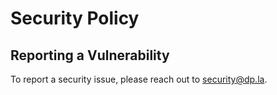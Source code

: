 # Security Policy

## Reporting a Vulnerability

To report a security issue, please reach out to security@dp.la.
